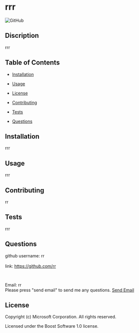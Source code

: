 

# rrr

<img alt="GitHub" src="https://img.shields.io/badge/License-Boost Software 1.0-<Blue>">
   
## Discription 
rrr

## Table of Contents

* [Installation](#installation)

* [Usage](#usage)

* [License](#license)

* [Contributing](#contributing)

* [Tests](#tests)

* [Questions](#questions)



## Installation
rrr
     

## Usage
rrr


## Contributing
rr


## Tests
rrr



## Questions

github username: rr        
<br> 
link: https://github.com/rr
    
<br>


Email: rr 
<br>
Please press "send email" to send me any questions. <a href="mailto: rr">Send Email</a>
    
    

## License
Copyright (c) Microsoft Corporation. All rights reserved.

Licensed under the Boost Software 1.0 license.

 